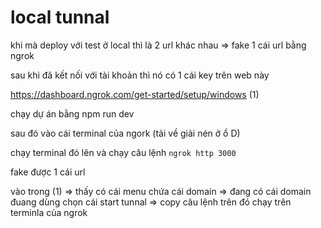 # local tunnal

khi mà deploy với test ở local thì là 2 url khác nhau
=> fake 1 cái url bằng ngrok

sau khi đã kết nối với tài khoản thì nó có 1 cái key trên web này

https://dashboard.ngrok.com/get-started/setup/windows (1)

chạy dự án bằng npm run dev

sau đó vào cái terminal của ngork (tải về giải nén ở ổ D)

chạy terminal đó lên và chạy câu lệnh `ngrok http 3000`

fake được 1 cái url

vào trong (1) => thấy có cái menu chứa cái domain => đang có cái domain đuang dùng
chọn cái start tunnal => copy câu lệnh trên đó chạy trên terminla của ngrok


